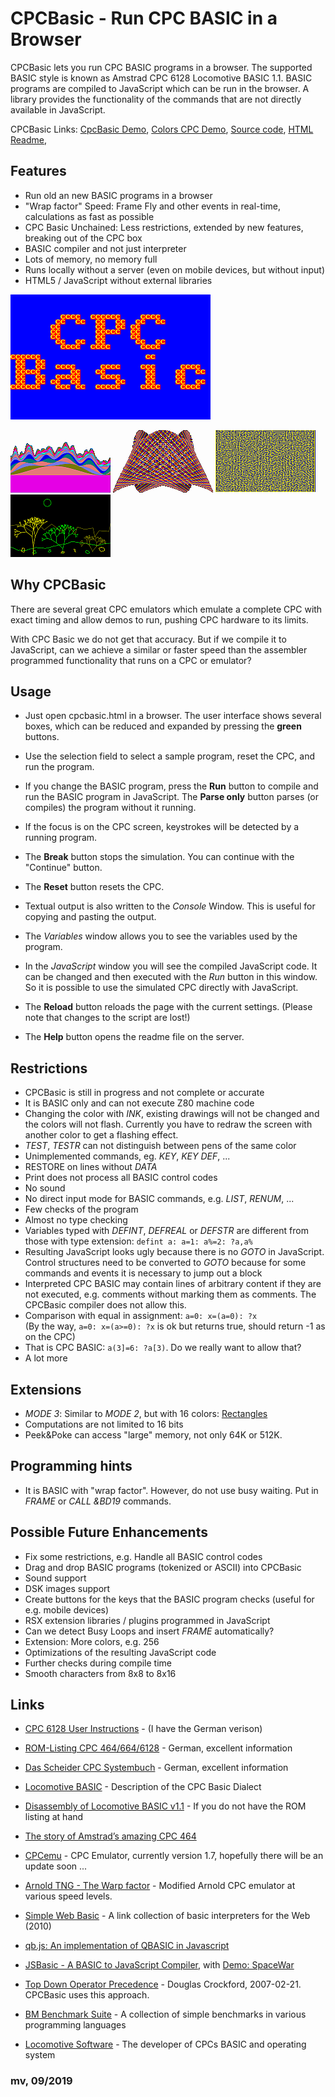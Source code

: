 # CPCBasic - Run CPC BASIC in a Browser

CPCBasic lets you run CPC BASIC programs in a browser. The supported BASIC style is known as Amstrad CPC 6128 Locomotive BASIC 1.1.
BASIC programs are compiled to JavaScript which can be run in the browser. A library provides the functionality of the commands that are not directly available in JavaScript.

CPCBasic Links:
[CpcBasic Demo](https://benchmarko.github.io/CPCBasic/cpcbasic.html?example=cpcbasic),
[Colors CPC Demo](https://benchmarko.github.io/CPCBasic/cpcbasic.html?example=colors),
[Source code](https://github.com/benchmarko/CPCBasic/),
[HTML Readme](https://github.com/benchmarko/CPCBasic/#readme),

## Features

- Run old an new BASIC programs in a browser
- "Wrap factor" Speed: Frame Fly and other events in real-time, calculations as fast as possible
- CPC Basic Unchained: Less restrictions, extended by new features, breaking out of the CPC box
- BASIC compiler and not just interpreter
- Lots of memory, no memory full
- Runs locally without a server (even on mobile devices, but without input)
- HTML5 / JavaScript without external libraries

![A sample with cpcbasic](./img/cpcbasic.gif)

![Art](./img/art.png) ![Graphics](./img/graphics.png) ![Labyrinth](./img/labyrinth.png) ![Landscape](./img/landscape.png)

## Why CPCBasic

There are several great CPC emulators which emulate a complete CPC with exact timing and allow demos to run, pushing CPC hardware to its limits.

With CPC Basic we do not get that accuracy. But if we compile it to JavaScript, can we achieve a similar or faster speed than the assembler programmed functionality that runs on a CPC or emulator?

## Usage

- Just open cpcbasic.html in a browser.
  The user interface shows several boxes, which can be reduced and expanded by pressing the **green** buttons.
- Use the selection field to select a sample program, reset the CPC, and run the program.
- If you change the BASIC program, press the **Run** button to compile and run the BASIC program in JavaScript. The **Parse only** button parses (or compiles) the program without it running.
- If the focus is on the CPC screen, keystrokes will be detected by a running program.
- The **Break** button stops the simulation. You can continue with the "Continue" button.
- The **Reset** button resets the CPC.
- Textual output is also written to the *Console* Window. This is useful for copying and pasting the output.
- The *Variables* window allows you to see the variables used by the program.
- In the *JavaScript* window you will see the compiled JavaScript code. It can be changed and then executed with the *Run* button in this window. So it is possible to use the simulated CPC directly with JavaScript.

- The **Reload** button reloads the page with the current settings. (Please note that changes to the script are lost!)
- The **Help** button opens the readme file on the server.

## Restrictions

- CPCBasic is still in progress and not complete or accurate
- It is BASIC only and can not execute Z80 machine code
- Changing the color with *INK*, existing drawings will not be changed and the colors will not flash. Currently you have to redraw the screen with another color to get a flashing effect.
- *TEST*, *TESTR* can not distinguish between pens of the same color
- Unimplemented commands, eg. *KEY*, *KEY DEF*, ...
- RESTORE on lines without *DATA*
- Print does not process all BASIC control codes
- No sound
- No direct input mode for BASIC commands, e.g. *LIST*, *RENUM*, ...
- Few checks of the program
- Almost no type checking
- Variables typed with *DEFINT*, *DEFREAL* or *DEFSTR* are different from those with type extension:
  `defint a: a=1: a%=2: ?a,a%`
- Resulting JavaScript looks ugly because there is no *GOTO* in JavaScript. Control structures need to be converted to *GOTO* because for some commands and events it is necessary to jump out a block
- Interpreted CPC BASIC may contain lines of arbitrary content if they are not executed, e.g. comments without marking them as comments. The CPCBasic compiler does not allow this.
- Comparison with equal in assignment: `a=0: x=(a=0): ?x`\
  (By the way, `a=0: x=(a>=0): ?x` is ok but returns true, should return -1 as on the CPC)
- That is CPC BASIC: `a(3]=6: ?a[3)`. Do we really want to allow that?
- A lot more

## Extensions

- *MODE 3*: Similar to *MODE 2*, but with 16 colors: [Rectangles](https://benchmarko.github.io/CPCBasic/cpcbasic.html?example=rectangles)
- Computations are not limited to 16 bits
- Peek&Poke can access "large" memory, not only 64K or 512K.

## Programming hints

- It is BASIC with "wrap factor". However, do not use busy waiting. Put in *FRAME* or *CALL &BD19* commands.

## Possible Future Enhancements

- Fix some restrictions, e.g. Handle all BASIC control codes
- Drag and drop BASIC programs (tokenized or ASCII) into CPCBasic
- Sound support
- DSK images support
- Create buttons for the keys that the BASIC program checks (useful for e.g. mobile devices)
- RSX extension libraries / plugins programmed in JavaScript
- Can we detect Busy Loops and insert *FRAME* automatically?
- Extension: More colors, e.g. 256
- Optimizations of the resulting JavaScript code
- Further checks during compile time
- Smooth characters from 8x8 to 8x16

## Links

- [CPC 6128 User Instructions](http://www.cpcwiki.eu/manuals/AmstradCPC6128-hypertext-en-Sinewalker.pdf) - (I have the German verison)

- [ROM-Listing CPC 464/664/6128](http://www.cpcwiki.eu/index.php/ROM-Listing_CPC_464/664/6128) - German, excellent information

- [Das Scheider CPC Systembuch](https://k1.spdns.de/Vintage/Schneider%20CPC/Das%20Scheider%20CPC%20Systembuch.pdf) - German, excellent information

- [Locomotive BASIC](https://www.cpcwiki.eu/index.php/Locomotive_BASIC) - Description of the CPC Basic Dialect

- [Disassembly of Locomotive BASIC v1.1](http://cpctech.cpc-live.com/docs/basic.asm) - If you do not have the ROM listing at hand

- [The story of Amstrad’s amazing CPC 464](https://www.theregister.co.uk/2014/02/12/archaeologic_amstrad_cpc_464/)

- [CPCemu](http://www.cpc-emu.org/) - CPC Emulator, currently version 1.7, hopefully there will be an update soon ...

- [Arnold TNG - The Warp factor](http://www.yasara.org/cpc/index.html) - Modified Arnold CPC emulator at various speed levels.

- [Simple Web Basic](https://yohan.es/swbasic/) - A link collection of basic interpreters for the Web (2010)

- [qb.js: An implementation of QBASIC in Javascript](http://stevehanov.ca/blog/?id=92)

- [JSBasic - A BASIC to JavaScript Compiler](https://www.codeproject.com/Articles/25069/JSBasic-A-BASIC-to-JavaScript-Compiler), with
  [Demo: SpaceWar](http://jsbasic.apphb.com/default.aspx?sourceCode=SpaceWar)

- [Top Down Operator Precedence](http://crockford.com/javascript/tdop/tdop.html) - Douglas Crockford, 2007-02-21. CPCBasic uses this approach.

- [BM Benchmark Suite](https://github.com/benchmarko/BMbench) - A collection of simple benchmarks in various programming languages

- [Locomotive Software](https://www.cpcwiki.eu/index.php/Locomotive_Software) - The developer of CPCs BASIC and operating system

### **mv, 09/2019**
